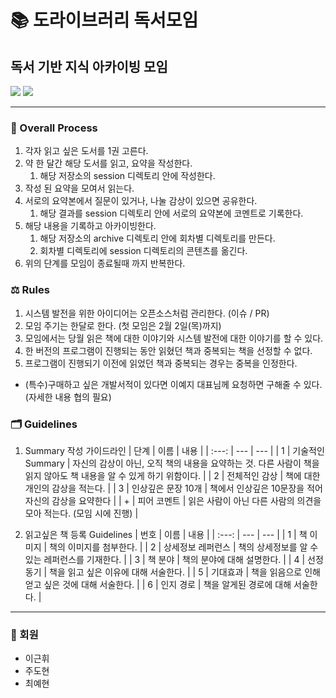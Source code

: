# 📚 도라이브러리 독서모임 
## 독서 기반 지식 아카이빙 모임
<img src="https://img.shields.io/badge/%EB%8F%84%EB%9D%BC%EC%9D%B4%EB%B8%8C%EB%9F%AC%EB%A6%AC-0.1.0--pilot-brightgreen">
<img src="https://img.shields.io/badge/문서버전-0.2.0-skyblue">

---

### 👣 Overall Process
1. 각자 읽고 싶은 도서를 1권 고른다.
2. 약 한 달간 해당 도서를 읽고, 요약을 작성한다.
   1. 해당 저장소의 session 디렉토리 안에 작성한다.
3. 작성 된 요약을 모여서 읽는다.
4. 서로의 요약본에서 질문이 있거나, 나눌 감상이 있으면 공유한다.
   1. 해당 결과를 session 디렉토리 안에 서로의 요약본에 코멘트로 기록한다.
5. 해당 내용을 기록하고 아카이빙한다.
   1. 해당 저장소의 archive 디렉토리 안에 회차별 디렉토리를 만든다.
   2. 회차별 디렉토리에 session 디렉토리의 콘텐츠를 옮긴다.
6. 위의 단계를 모임이 종료될때 까지 반복한다.

### ⚖️ Rules
1. 시스템 발전을 위한 아이디어는 오픈소스처럼 관리한다. (이슈 / PR)
2. 모임 주기는 한달로 한다. (첫 모임은 2월 2일(목)까지)
3. 모임에서는 당월 읽은 책에 대한 이야기와 시스템 발전에 대한 이야기를 할 수 있다.
4. 한 버전의 프로그램이 진행되는 동안 읽혔던 책과 중복되는 책을 선정할 수 없다.
5. 프로그램이 진행되기 이전에 읽었던 책과 중복되는 경우는 중복을 인정한다.
*  (특수)구매하고 싶은 개발서적이 있다면 이예지 대표님께 요청하면 구해줄 수 있다. (자세한 내용 협의 필요) 

### 🗂️ Guidelines
1. Summary 작성 가이드라인
   | 단계 | 이름 | 내용 |
   | :---: | --- | --- |
   | 1 | 기술적인 Summary | 자신의 감상이 아닌, 오직 책의 내용을 요약하는 것. 다른 사람이 책을 읽지 않아도 책 내용을 알 수 있게 하기 위함이다. |
   | 2 | 전체적인 감상 | 책에 대한 개인의 감상을 적는다. |
   | 3 | 인상깊은 문장 10개 | 책에서 인상깊은 10문장을 적어 자신의 감상을 요약한다 |
   | + | 피어 코멘트 | 읽은 사람이 아닌 다른 사람의 의견을 모아 적는다. (모임 시에 진행) |
   
2. 읽고싶은 책 등록 Guidelines
   | 번호 | 이름 | 내용 |
   | :---: | --- | --- |
   | 1 | 책 이미지 | 책의 이미지를 첨부한다. |
   | 2 | 상세정보 레퍼런스 | 책의 상세정보를 알 수 있는 레퍼런스를 기재한다. |
   | 3 | 책 분야 | 책의 분야에 대해 설명한다. |
   | 4 | 선정 동기 | 책을 읽고 싶은 이유에 대해 서술한다. |
   | 5 | 기대효과 | 책을 읽음으로 인해 얻고 싶은 것에 대해 서술한다. | 
   | 6 | 인지 경로 | 책을 알게된 경로에 대해 서술한다. |

---

### 🙍 회원
- 이근휘
- 주도현
- 최예현